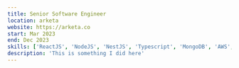 ```yaml
---
title: Senior Software Engineer
location: arketa
website: https://arketa.co
start: Mar 2023
end: Dec 2023
skills: ['ReactJS', 'NodeJS', 'NestJS', 'Typescript', 'MongoDB', 'AWS', 'GCP', 'Docker']
description: 'This is something I did here'
---
```

